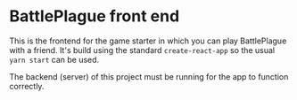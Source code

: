 # BattlePlague front end

This is the frontend for the game starter in which you can play BattlePlague with a friend. It's build using the standard `create-react-app` so the usual `yarn start` can be used.

The backend (server) of this project must be running for the app to function correctly.
